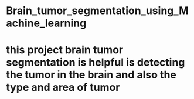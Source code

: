 # Brain_tumor_segmentation_using_Machine_learning
# this project brain tumor segmentation is helpful is detecting the tumor in the brain and also the type and area of tumor
